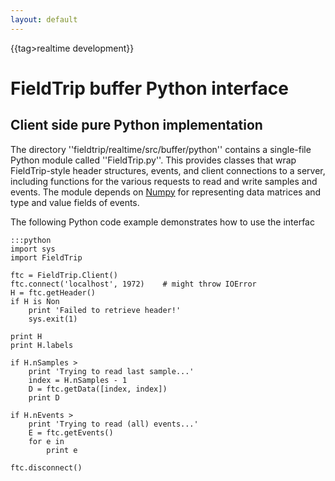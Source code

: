 ```yaml
---
layout: default
---
```


{{tag>realtime development}}

# FieldTrip buffer Python interface

## Client side pure Python implementation

The directory ''fieldtrip/realtime/src/buffer/python'' contains a single-file Python module called ''FieldTrip.py''. This provides classes that wrap FieldTrip-style header structures, events, and client connections to a server, including functions for the various requests to read and write samples and events. The module depends on [Numpy](http://numpy.scipy.org) for representing data matrices and type and value fields of events.

The following Python code example demonstrates how to use the interfac

	:::python
	import sys
	import FieldTrip
	
	ftc = FieldTrip.Client()		
	ftc.connect('localhost', 1972)    # might throw IOError
	H = ftc.getHeader()
	if H is Non
	    print 'Failed to retrieve header!'
	    sys.exit(1)
	
	print H
	print H.labels
	
	if H.nSamples > 
	    print 'Trying to read last sample...'
	    index = H.nSamples - 1
	    D = ftc.getData([index, index])
	    print D
	
	if H.nEvents > 
	    print 'Trying to read (all) events...'
	    E = ftc.getEvents()
	    for e in 
	        print e
					
	ftc.disconnect()

